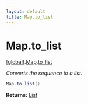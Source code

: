 ```yaml
---
layout: default
title: Map.to_list
---
```


# Map.to_list

[\[global\]]({{site.baseurl}}/docs/).[Map]({{site.baseurl}}/docs/Map/).[to_list]({{site.baseurl}}/docs/Map/to_list/)

_Converts the sequence to a list._

```cs
Map.to_list()
```

**Returns:** [List]({{site.baseurl}}/docs/List)
